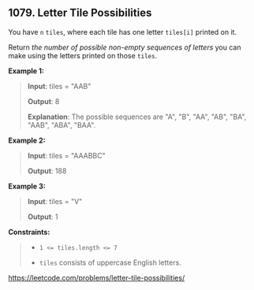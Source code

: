 ## 1079. Letter Tile Possibilities

You have `n` `tiles`, where each tile has one letter `tiles[i]` printed on it.

Return _the number of possible non-empty sequences of letters_ you can make using the letters printed on those `tiles`.

**Example 1:**
>
>**Input**: tiles = "AAB"
>
>**Output**: 8
>
>**Explanation**: The possible sequences are "A", "B", "AA", "AB", "BA", "AAB", "ABA", "BAA".

**Example 2:**
>
>**Input**: tiles = "AAABBC"
>
>**Output**: 188

**Example 3:**
>
>**Input**: tiles = "V"
>
>**Output**: 1

**Constraints:**
>
>- `1 <= tiles.length <= 7`
>
>- `tiles` consists of uppercase English letters.

https://leetcode.com/problems/letter-tile-possibilities/